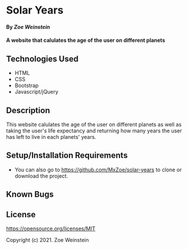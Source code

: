 # Solar Years

#### By _**Zoe Weinstein**_

#### A website that calulates the age of the user on different planets

## Technologies Used

* HTML
* CSS
* Bootstrap
* Javascript/jQuery

## Description

This website calulates the age of the user on different planets as well as taking the user's life expectancy and returning how many years the user has left to live in each planets' years.

## Setup/Installation Requirements

* You can also go to https://github.com/MxZoe/solar-years to clone or download the project. 

## Known Bugs


## License

https://opensource.org/licenses/MIT

Copyright (c) 2021. Zoe Weinstein




